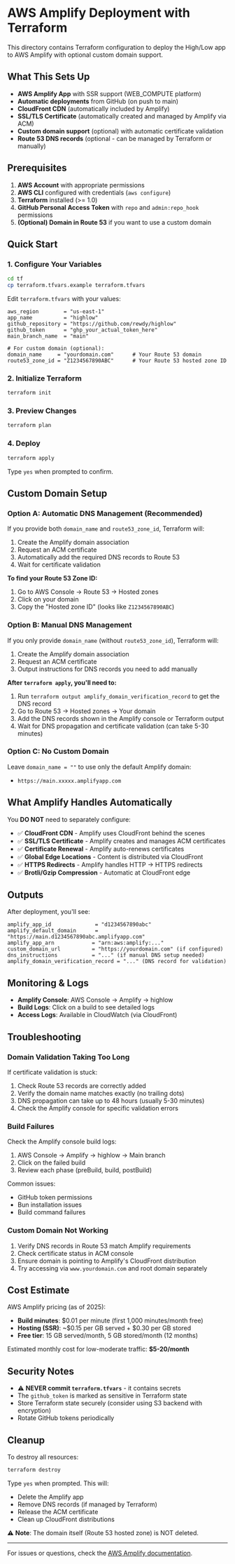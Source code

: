 # AWS Amplify Deployment with Terraform

This directory contains Terraform configuration to deploy the High/Low app to AWS Amplify with optional custom domain support.

## What This Sets Up

- **AWS Amplify App** with SSR support (WEB_COMPUTE platform)
- **Automatic deployments** from GitHub (on push to main)
- **CloudFront CDN** (automatically included by Amplify)
- **SSL/TLS Certificate** (automatically created and managed by Amplify via ACM)
- **Custom domain support** (optional) with automatic certificate validation
- **Route 53 DNS records** (optional - can be managed by Terraform or manually)

## Prerequisites

1. **AWS Account** with appropriate permissions
2. **AWS CLI** configured with credentials (`aws configure`)
3. **Terraform** installed (>= 1.0)
4. **GitHub Personal Access Token** with `repo` and `admin:repo_hook` permissions
5. **(Optional) Domain in Route 53** if you want to use a custom domain

## Quick Start

### 1. Configure Your Variables

```bash
cd tf
cp terraform.tfvars.example terraform.tfvars
```

Edit `terraform.tfvars` with your values:

```hcl
aws_region        = "us-east-1"
app_name          = "highlow"
github_repository = "https://github.com/rewdy/highlow"
github_token      = "ghp_your_actual_token_here"
main_branch_name  = "main"

# For custom domain (optional):
domain_name     = "yourdomain.com"      # Your Route 53 domain
route53_zone_id = "Z1234567890ABC"      # Your Route 53 hosted zone ID
```

### 2. Initialize Terraform

```bash
terraform init
```

### 3. Preview Changes

```bash
terraform plan
```

### 4. Deploy

```bash
terraform apply
```

Type `yes` when prompted to confirm.

## Custom Domain Setup

### Option A: Automatic DNS Management (Recommended)

If you provide both `domain_name` and `route53_zone_id`, Terraform will:
1. Create the Amplify domain association
2. Request an ACM certificate
3. Automatically add the required DNS records to Route 53
4. Wait for certificate validation

**To find your Route 53 Zone ID:**
1. Go to AWS Console → Route 53 → Hosted zones
2. Click on your domain
3. Copy the "Hosted zone ID" (looks like `Z1234567890ABC`)

### Option B: Manual DNS Management

If you only provide `domain_name` (without `route53_zone_id`), Terraform will:
1. Create the Amplify domain association
2. Request an ACM certificate
3. Output instructions for DNS records you need to add manually

**After `terraform apply`, you'll need to:**
1. Run `terraform output amplify_domain_verification_record` to get the DNS record
2. Go to Route 53 → Hosted zones → Your domain
3. Add the DNS records shown in the Amplify console or Terraform output
4. Wait for DNS propagation and certificate validation (can take 5-30 minutes)

### Option C: No Custom Domain

Leave `domain_name = ""` to use only the default Amplify domain:
- `https://main.xxxxx.amplifyapp.com`

## What Amplify Handles Automatically

You **DO NOT** need to separately configure:
- ✅ **CloudFront CDN** - Amplify uses CloudFront behind the scenes
- ✅ **SSL/TLS Certificate** - Amplify creates and manages ACM certificates
- ✅ **Certificate Renewal** - Amplify auto-renews certificates
- ✅ **Global Edge Locations** - Content is distributed via CloudFront
- ✅ **HTTPS Redirects** - Amplify handles HTTP → HTTPS redirects
- ✅ **Brotli/Gzip Compression** - Automatic at CloudFront edge

## Outputs

After deployment, you'll see:

```
amplify_app_id              = "d1234567890abc"
amplify_default_domain      = "https://main.d1234567890abc.amplifyapp.com"
amplify_app_arn            = "arn:aws:amplify:..."
custom_domain_url          = "https://yourdomain.com" (if configured)
dns_instructions           = "..." (if manual DNS setup needed)
amplify_domain_verification_record = "..." (DNS record for validation)
```

## Monitoring & Logs

- **Amplify Console**: AWS Console → Amplify → highlow
- **Build Logs**: Click on a build to see detailed logs
- **Access Logs**: Available in CloudWatch (via CloudFront)

## Troubleshooting

### Domain Validation Taking Too Long

If certificate validation is stuck:
1. Check Route 53 records are correctly added
2. Verify the domain name matches exactly (no trailing dots)
3. DNS propagation can take up to 48 hours (usually 5-30 minutes)
4. Check the Amplify console for specific validation errors

### Build Failures

Check the Amplify console build logs:
1. AWS Console → Amplify → highlow → Main branch
2. Click on the failed build
3. Review each phase (preBuild, build, postBuild)

Common issues:
- GitHub token permissions
- Bun installation issues
- Build command failures

### Custom Domain Not Working

1. Verify DNS records in Route 53 match Amplify requirements
2. Check certificate status in ACM console
3. Ensure domain is pointing to Amplify's CloudFront distribution
4. Try accessing via `www.yourdomain.com` and root domain separately

## Cost Estimate

AWS Amplify pricing (as of 2025):
- **Build minutes**: $0.01 per minute (first 1,000 minutes/month free)
- **Hosting (SSR)**: ~$0.15 per GB served + $0.30 per GB stored
- **Free tier**: 15 GB served/month, 5 GB stored/month (12 months)

Estimated monthly cost for low-moderate traffic: **$5-20/month**

## Security Notes

- ⚠️ **NEVER commit `terraform.tfvars`** - it contains secrets
- The `github_token` is marked as sensitive in Terraform state
- Store Terraform state securely (consider using S3 backend with encryption)
- Rotate GitHub tokens periodically

## Cleanup

To destroy all resources:

```bash
terraform destroy
```

Type `yes` when prompted. This will:
- Delete the Amplify app
- Remove DNS records (if managed by Terraform)
- Release the ACM certificate
- Clean up CloudFront distributions

⚠️ **Note**: The domain itself (Route 53 hosted zone) is NOT deleted.

---

For issues or questions, check the [AWS Amplify documentation](https://docs.aws.amazon.com/amplify/).
